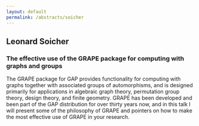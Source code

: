 ```yaml
---
layout: default
permalink: /abstracts/soicher
---
```


## Leonard Soicher

### The effective use of the GRAPE package for computing with graphs and groups

The GRAPE package for GAP provides functionality for computing with
graphs together with associated groups of automorphisms, and is designed
primarily for applications in algebraic graph theory, permutation group
theory, design theory, and finite geometry. GRAPE has been developed and
been part of the GAP distribution for over thirty years now, and in this
talk I will present some of the philosophy of GRAPE and pointers on how
to make the most effective use of GRAPE in your research.